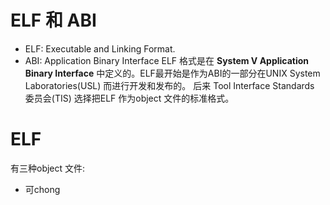 # ELF 和 ABI
- ELF: Executable and Linking Format.
- ABI: Application Binary Interface
ELF 格式是在  **System V Application Binary Interface** 中定义的。ELF最开始是作为ABI的一部分在UNIX System Laboratories(USL) 而进行开发和发布的。 后来 Tool Interface Standards 委员会(TIS) 选择把ELF 作为object 文件的标准格式。 
# ELF 
有三种object 文件:
- 可chong
<!--stackedit_data:
eyJoaXN0b3J5IjpbMTM5NjUwNzAyMywtMTEyNDk2MjQ3MywyMD
A2OTQ2NTIyLDczMDk5ODExNl19
-->